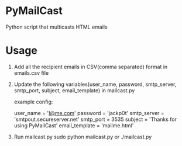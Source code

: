 PyMailCast
==========

Python script that multicasts HTML emails


Usage
==========
1. Add all the recipient emails in CSV(comma separated) format in emails.csv file
2. Update the following variables(user_name, password, smtp_server, smtp_port, subject, email_template) in mailcast.py

    example config:

	user_name = 'I@me.com'
	password = 'jackp0t'
	smtp_server = 'smtpout.secureserver.net'
	smtp_port = 3535
	subject = 'Thanks for using PyMailCast'
	email_template = 'mailme.html'
	
3. Run mailcast.py
	sudo python mailcast.py
	or
	./mailcast.py
